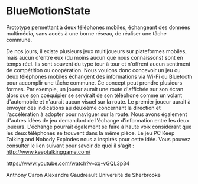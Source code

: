 # BlueMotionState
Prototype permettant à deux téléphones mobiles, échangeant des données multimédia, sans accès à une borne réseau, de réaliser une tâche commune.

De nos jours, il existe plusieurs jeux multijoueurs sur plateformes mobiles, mais aucun d'entre eux (du moins aucun que nous connaissons) sont en temps réel. Ils sont souvent du type tour à tour et n'offrent aucun sentiment de compétition ou coopération. Nous voulons donc concevoir un jeu ou deux téléphones mobiles échangent des informations via Wi-Fi ou Bluetooth pour accomplir une tâche commune. Ce concept peut prendre plusieurs formes. Par exemple, un joueur aurait une route d'affichée sur son écran alors que son coéquipier se servirait de son téléphone comme un volant d'automobile et n'aurait aucun visuel sur la route. Le premier joueur aurait à envoyer des indications au deuxième concernant la direction et l'accélération à adopter pour naviguer sur la route. Nous avons également d'autres idées de jeu demandant de l'échange d'information entre les deux joueurs. L'échange pourrait également se faire à haute voix considérant que les deux téléphones se trouvent dans la même pièce. Le jeu PC Keep Talking and Nobody Explodes nous a inspirés pour cette idée. Vous pouvez consulter le lien suivant pour savoir de quoi il s'agit : http://www.keeptalkinggame.com/

https://www.youtube.com/watch?v=xq-vGQL3p34


Anthony Caron
Alexandre Gaudreault
Université de Sherbrooke 
